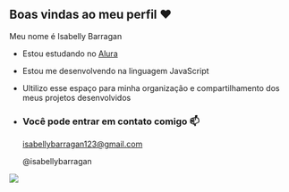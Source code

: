 ## Boas vindas ao meu perfil ❤️

Meu nome é Isabelly Barragan

- Estou estudando no [Alura](https://www.alura.com.br)
- Estou me desenvolvendo na linguagem JavaScript
- Ultilizo esse espaço para minha organização e compartilhamento dos meus projetos desenvolvidos

- ### Você pode entrar em contato comigo 📫

  isabellybarragan123@gmail.com
  
  @isabellybarragan

![](https://media.tenor.com/o64xmWOq_KAAAAAi/neuvillette-genshin-impact.gif)
